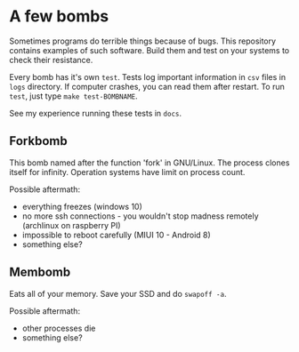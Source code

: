 # A few bombs
Sometimes programs do terrible things because of bugs. This repository contains examples of such software. Build them and test on your systems to check their resistance.

Every bomb has it's own ```test```. Tests log important information in ```csv``` files in ```logs``` directory. If computer crashes, you can read them after restart. To run ```test```, just type ```make test-BOMBNAME```.

See my experience running these tests in ```docs```.

## Forkbomb
This bomb named after the function 'fork' in GNU/Linux. The process clones itself for infinity. Operation systems have limit on process count.

Possible aftermath:
- everything freezes (windows 10)
- no more ssh connections - you wouldn't stop madness remotely (archlinux on raspberry PI)
- impossible to reboot carefully (MIUI 10 - Android 8)
- something else?

## Membomb
Eats all of your memory. Save your SSD and do ```swapoff -a```.

Possible aftermath:
- other processes die
- something else?
